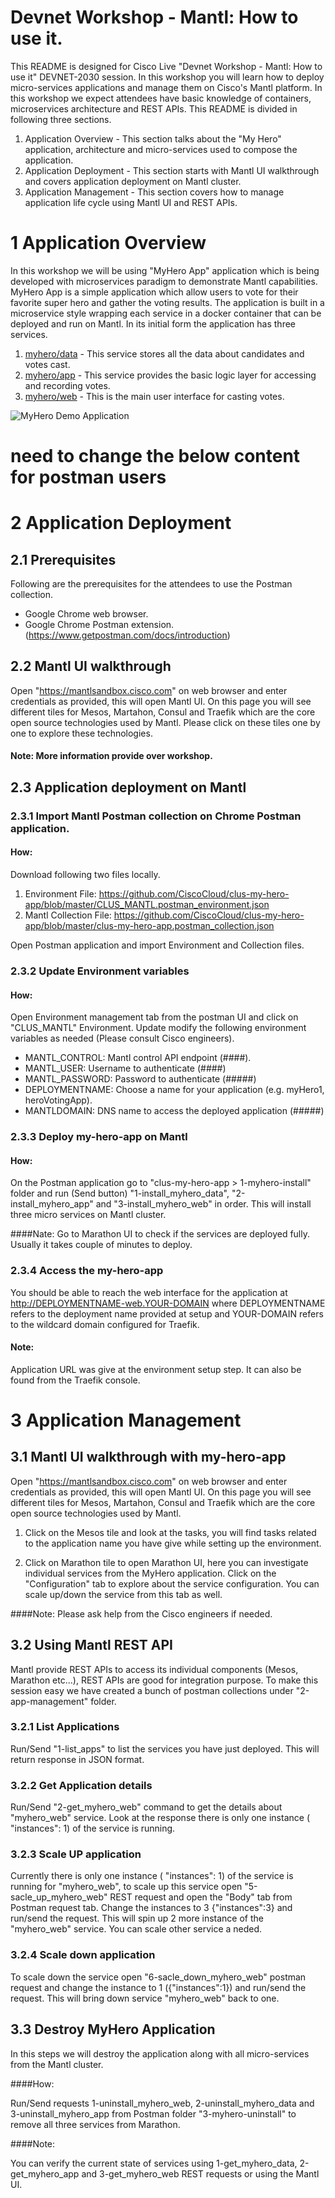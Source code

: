 # Devnet Workshop - Mantl: How to use it.

This README is designed for Cisco Live "Devnet Workshop - Mantl: How to use it" DEVNET-2030 session. In this workshop you will learn how to deploy  micro-services applications and manage them on Cisco's Mantl platform. In this workshop we expect attendees have basic knowledge of containers, microservices architecture and REST APIs. This README is divided in following three sections.

1. Application Overview - This section talks about the "My Hero" application, architecture and micro-services used to compose the application.
2. Application Deployment - This section starts with Mantl UI walkthrough and covers application deployment on Mantl cluster.
3. Application Management - This section covers how to manage application life cycle using Mantl UI and REST APIs.


# 1 Application Overview

In this workshop we will be using "MyHero App" application which is being developed with microservices paradigm to demonstrate Mantl capabilities. MyHero App is a simple application which allow users to vote for their favorite super hero and gather the voting results. The application is built in a microservice style wrapping each service in a docker container that can be deployed and run on Mantl.  In its initial form the application has three services.

1. [myhero/data](https://github.com/hpreston/myhero_data) - This service stores all the data about candidates and votes cast.
2. [myhero/app](https://github.com/hpreston/myhero_app) - This service provides the basic logic layer for accessing and recording votes.
3. [myhero/web](https://github.com/hpreston/myhero_web) - This is the main user interface for casting votes.

![MyHero Demo Application](diagrams/myhero-demo-i1.png)

# need to change the below content for postman users

# 2 Application Deployment

## 2.1 Prerequisites

Following are the prerequisites for the attendees to use the Postman collection.

- Google Chrome web browser.
- Google Chrome Postman extension. (https://www.getpostman.com/docs/introduction)

## 2.2 Mantl UI walkthrough

Open "https://mantlsandbox.cisco.com" on web browser and enter credentials as provided, this will open Mantl UI. On this page you will see different tiles for Mesos, Martahon, Consul and Traefik which are the core open source technologies used by Mantl. Please click on these  tiles one by one to explore these technologies.

#### Note: More information provide over workshop.   

## 2.3 Application deployment on Mantl

### 2.3.1 Import Mantl Postman collection on Chrome Postman application.

#### How:

Download following two files locally.

1. Environment File: https://github.com/CiscoCloud/clus-my-hero-app/blob/master/CLUS_MANTL.postman_environment.json
2. Mantl Collection File: https://github.com/CiscoCloud/clus-my-hero-app/blob/master/clus-my-hero-app.postman_collection.json

Open Postman application and import Environment and Collection files.

### 2.3.2 Update Environment variables

#### How:

Open Environment management tab from the postman UI and click on "CLUS_MANTL" Environment. Update modify the following environment variables as needed (Please consult Cisco engineers).

- MANTL_CONTROL: Mantl control API endpoint (####).
- MANTL_USER: Username to authenticate (####)
- MANTL_PASSWORD: Password to authenticate (#####)
- DEPLOYMENTNAME: Choose a name for your application (e.g. myHero1, heroVotingApp).
- MANTLDOMAIN: DNS name to access the deployed application (#####)


### 2.3.3 Deploy my-hero-app on Mantl

#### How:

On the Postman application go to "clus-my-hero-app > 1-myhero-install" folder and run (Send button) "1-install_myhero_data", "2-install_myhero_app" and "3-install_myhero_web" in order. This will install three micro services on Mantl cluster.

####Nate:
Go to Marathon UI to check if the services are deployed fully. Usually it takes couple of minutes to deploy.

### 2.3.4 Access the my-hero-app

You should be able to reach the web interface for the application at http://DEPLOYMENTNAME-web.YOUR-DOMAIN where DEPLOYMENTNAME refers to the deployment name provided at setup and YOUR-DOMAIN refers to the wildcard domain configured for Traefik.

#### Note:

Application URL was give at the environment setup step. It can also be found from the Traefik console.

# 3 Application Management

## 3.1 Mantl UI walkthrough with my-hero-app

Open "https://mantlsandbox.cisco.com" on web browser and enter credentials as provided, this will open Mantl UI. On this page you will see different tiles for Mesos, Martahon, Consul and Traefik which are the core open source technologies used by Mantl.

1. Click on the Mesos tile and look at the tasks, you will find tasks related to the application name you have give while setting up the environment.

2. Click on Marathon tile to open Marathon UI, here you can investigate individual services from the MyHero application. Click on the "Configuration" tab to explore about the service configuration. You can scale up/down the service from this tab as well.

####Note:
Please ask help from the Cisco engineers if needed.    


## 3.2 Using Mantl REST API

Mantl provide REST APIs to access its individual components (Mesos, Marathon etc...), REST APIs are good for integration purpose. To make this session easy we have created a bunch of postman collections under "2-app-management" folder.

### 3.2.1 List Applications

Run/Send "1-list_apps" to list the services you have just deployed. This will return response in JSON format.

### 3.2.2 Get Application details

Run/Send "2-get_myhero_web" command to get the details about "myhero_web" service. Look at the response there is only one instance ( "instances": 1) of the service is running.

### 3.2.3 Scale UP application

Currently there is only one instance ( "instances": 1) of the service is running for "myhero_web", to scale up this service open "5-sacle_up_myhero_web" REST request and open the "Body" tab from Postman request tab. Change the instances to 3 {"instances":3} and run/send the request. This will spin up 2 more instance of the "myhero_web" service. You can scale other service a neded.

### 3.2.4 Scale down application

To scale down the service open "6-sacle_down_myhero_web" postman request and change the instance to 1 ({"instances":1}) and run/send the request. This will bring down service "myhero_web" back to one.

## 3.3 Destroy MyHero Application

In this steps we will destroy the application along with all micro-services from the Mantl cluster.

####How:

Run/Send requests 1-uninstall_myhero_web, 2-uninstall_myhero_data and  3-uninstall_myhero_app from Postman folder "3-myhero-uninstall" to remove all three services from Marathon.

####Note:

You can verify the current state of services using 1-get_myhero_data, 2-get_myhero_app and 3-get_myhero_web REST requests or using the Mantl UI.
